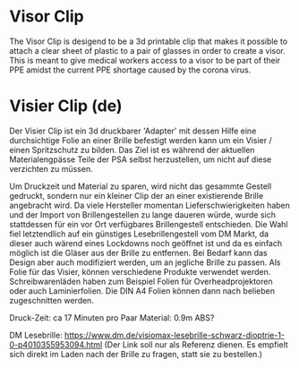 # Visor Clip

The Visor Clip is desigend to be a 3d printable clip that makes it possible to attach a clear sheet of plastic to a pair of glasses in order to create a visor.
This is meant to give medical workers access to a visor to be part of their PPE amidst the current PPE shortage caused by the corona virus.

# Visier Clip (de)
Der Visier Clip ist ein 3d druckbarer 'Adapter' mit dessen Hilfe eine durchsichtige Folie an einer Brille befestigt werden kann um ein Visier / einen Spritzschutz zu bilden.
Das Ziel ist es während der aktuellen Materialengpässe Teile der PSA selbst herzustellen, um nicht auf diese verzichten zu müssen.

Um Druckzeit und Material zu sparen, wird nicht das gesammte Gestell gedruckt, sondern nur ein kleiner Clip der an einer existierende Brille angebracht wird. Da viele Hersteller momentan Lieferschwierigkeiten haben und der Import von Brillengestellen zu lange daueren würde, wurde sich stattdessen für ein vor Ort verfügbares Brillengestell entschieden. Die Wahl fiel letztendlich auf ein günstiges Lesebrillengestell vom DM Markt, da dieser auch wärend eines Lockdowns noch geöffnet ist und da es einfach möglich ist die Gläser aus der Brille zu entfernen. Bei Bedarf kann das Design aber auch modifiziert werden, um an jegliche Brille zu passen.
Als Folie für das Visier, können verschiedene Produkte verwendet werden. Schreibwarenläden haben zum Beispiel Folien für Overheadprojektoren oder auch Laminierfolien. Die DIN A4 Folien können dann nach belieben zugeschnitten werden.

Druck-Zeit: ca 17 Minuten pro Paar
Material: 0.9m ABS?

DM Lesebrille:
https://www.dm.de/visiomax-lesebrille-schwarz-dioptrie-1-0-p4010355953094.html
(Der Link soll nur als Referenz dienen. Es empfielt sich direkt im Laden nach der Brille zu fragen, statt sie zu bestellen.)
